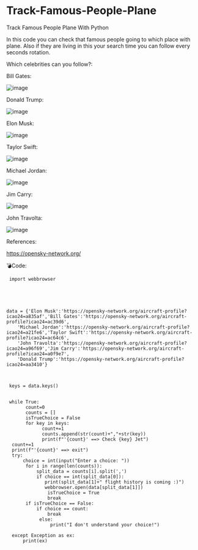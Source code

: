 # Track-Famous-People-Plane
Track Famous People Plane With Python


In this code you can check that famous people going to which place with plane. Also if they are living in this your search time you can follow every seconds rotation.

Which celebrities can you follow?:

Bill Gates:

![image](https://user-images.githubusercontent.com/75094927/155206796-16975053-420e-4f16-9be6-bc5b3f371960.png)


Donald Trump:

![image](https://user-images.githubusercontent.com/75094927/155206566-38234eb1-1199-40fd-8a6f-536ca15702af.png)


Elon Musk:

![image](https://user-images.githubusercontent.com/75094927/155206622-b6b24a11-a821-4868-96bc-32549d179c64.png)



Taylor Swift:

![image](https://user-images.githubusercontent.com/75094927/155206665-15ab1f6a-579a-490e-b3b4-0155e26147bc.png)


Michael Jordan:

![image](https://user-images.githubusercontent.com/75094927/155206739-c5bd7bfa-efcb-4573-85d5-9abe7cd10bae.png)


Jim Carry:

![image](https://user-images.githubusercontent.com/75094927/155206905-049c42f6-d4d3-46dd-9762-79143a992fe7.png)


John Travolta:

![image](https://user-images.githubusercontent.com/75094927/155206938-d2a7276e-998c-422b-a4ec-31a842041c36.png)



References:
 
 https://opensky-network.org/



💣Code:



     import webbrowser





    data = {'Elon Musk':'https://opensky-network.org/aircraft-profile?icao24=a835af','Bill Gates':'https://opensky-network.org/aircraft-profile?icao24=ac39d6',
        'Michael Jordan':'https://opensky-network.org/aircraft-profile?icao24=a21fe6','Taylor Swift':'https://opensky-network.org/aircraft-profile?icao24=ac64c6',
        'John Travolta':'https://opensky-network.org/aircraft-profile?icao24=a96f69','Jim Carry':'https://opensky-network.org/aircraft-profile?icao24=a0f9e7',
        'Donald Trump':'https://opensky-network.org/aircraft-profile?icao24=aa3410'}



     keys = data.keys()
 
 
     while True:
           count=0
           counts = []
           isTrueChoice = False
           for key in keys:
                 count+=1
                 counts.append(str(count)+","+str(key))
                 print(f"'{count}' ==> Check {key} Jet")
      count+=1
      print(f"'{count}' ==> exit")
      try:
          choice = int(input("Enter a choice: "))
           for i in range(len(counts)):
               split_data = counts[i].split(',')
               if choice == int(split_data[0]):
                  print(split_data[1]+" flight history is coming :)")
                  webbrowser.open(data[split_data[1]])
                   isTrueChoice = True
                   break
           if isTrueChoice == False:
               if choice == count:
                   break
                else:
                    print("I don't understand your choice!")
          
      except Exception as ex:
          print(ex)
        
      








